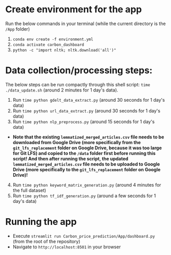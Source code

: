 # Create environment for the app
Run the below commands in your terminal (while the current directory is the `/App` folder)
1. `conda env create -f environment.yml`
2. `conda activate carbon_dashboard`
3. `python -c "import nltk; nltk.download('all')"`

# Data collection/processing steps:
The below steps can be run compactly through this shell script: `time ./data_update.sh` (around 2 minutes for 1 day's data).

1. Run `time python gdelt_data_extract.py` (around 30 seconds for 1 day's data)
2. Run `time python url_data_extract.py` (around 30 seconds for 1 day's data)
3. Run `time python nlp_preprocess.py` (around 15 seconds for 1 day's data)
  * **Note that the existing `lemmatized_merged_articles.csv` file needs to be downloaded from Google Drive (more specifically from the `git_lfs_replacement` folder on Google Drive, because it was too large for Git LFS) and copied to the `/data` folder first before running this script! And then after running the script, the updated `lemmatized_merged_articles.csv` file needs to be uploaded to Google Drive (more specifically to the `git_lfs_replacement` folder on Google Drive)!**
4. Run `time python keyword_matrix_generation.py` (around 4 minutes for the full dataset)
5. Run `time python tf_idf_generation.py` (around a few seconds for 1 day's data)


# Running the app
* Execute `streamlit run Carbon_price_prediction/App/dashboard.py` (from the root of the repository)
* Navigate to `http://localhost:8501` in your browser
